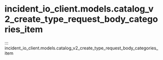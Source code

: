 # incident_io_client.models.catalog_v2_create_type_request_body_categories_item

::: incident_io_client.models.catalog_v2_create_type_request_body_categories_item
